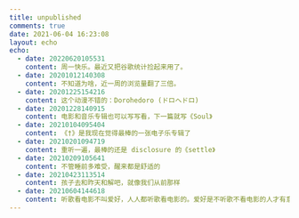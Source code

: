 ```yaml
---
title: unpublished
comments: true
date: 2021-06-04 16:23:08
layout: echo
echo:
  - date: 20220620105531
    content: 周一快乐。最近又把谷歌统计捡起来用了。
  - date: 20201012140308
    content: 不知道为啥，近一周的浏览量翻了三倍。
  - date: 20201225154216
    content: 这个动漫不错的：Dorohedoro (ドロヘドロ)
  - date: 20201228140915
    content: 电影和音乐专辑也可以写写看，下一篇就写《Soul》
  - date: 20210104095404
    content: 《†》是我现在觉得最棒的一张电子乐专辑了
  - date: 20210201094719
    content: 重听一遍，最棒的还是 disclosure 的《settle》
  - date: 20210209105641
    content: 不管睡前多难受，醒来都是舒适的
  - date: 20210423113514
    content: 孩子去和昨天和解吧，就像我们从前那样
  - date: 20210604144618
    content: 听歌看电影不叫爱好，人人都听歌看电影的。爱好是不听歌不看电影的人才有意思呢。
---
```


